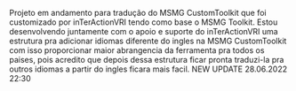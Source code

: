 Projeto em andamento para tradução do MSMG CustomToolkit que foi customizado por inTerActionVRI tendo como base o MSMG Toolkit. Estou desenvolvendo juntamente com o apoio e suporte do inTerActionVRI uma estrutura pra adicionar idiomas diferente do ingles na MSMG CustomToolkit com isso proporcionar maior abrangencia da ferramenta pra todos os paises, pois acredito que depois dessa estrutura ficar pronta traduzi-la pra outros idiomas a partir do ingles ficara mais facil. NEW UPDATE 28.06.2022 22:30
